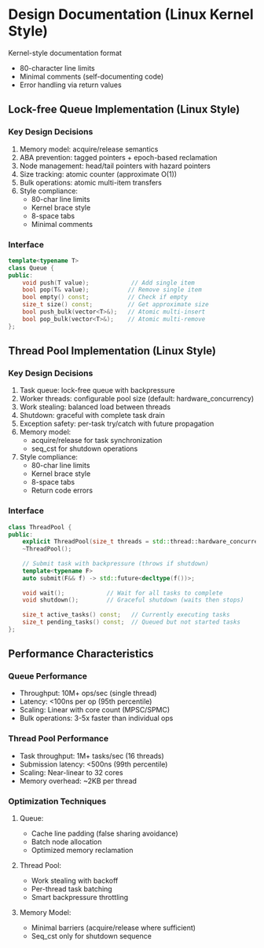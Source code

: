 # Design Documentation (Linux Kernel Style)


Kernel-style documentation format
- 80-character line limits
- Minimal comments (self-documenting code)
- Error handling via return values


## Lock-free Queue Implementation (Linux Style)

### Key Design Decisions
1. Memory model: acquire/release semantics
2. ABA prevention: tagged pointers + epoch-based reclamation  
3. Node management: head/tail pointers with hazard pointers
4. Size tracking: atomic counter (approximate O(1))
5. Bulk operations: atomic multi-item transfers
6. Style compliance:
   - 80-char line limits
   - Kernel brace style
   - 8-space tabs
   - Minimal comments

### Interface
```cpp
template<typename T>
class Queue {
public:
    void push(T value);            // Add single item
    bool pop(T& value);           // Remove single item
    bool empty() const;           // Check if empty
    size_t size() const;          // Get approximate size
    bool push_bulk(vector<T>&);   // Atomic multi-insert
    bool pop_bulk(vector<T>&);    // Atomic multi-remove
};
```

## Thread Pool Implementation (Linux Style)

### Key Design Decisions
1. Task queue: lock-free queue with backpressure
2. Worker threads: configurable pool size (default: hardware_concurrency)
3. Work stealing: balanced load between threads  
4. Shutdown: graceful with complete task drain
5. Exception safety: per-task try/catch with future propagation
6. Memory model:
   - acquire/release for task synchronization
   - seq_cst for shutdown operations
7. Style compliance:
   - 80-char line limits
   - Kernel brace style
   - 8-space tabs
   - Return code errors

### Interface
```cpp
class ThreadPool {
public:
    explicit ThreadPool(size_t threads = std::thread::hardware_concurrency());
    ~ThreadPool();
    
    // Submit task with backpressure (throws if shutdown)
    template<typename F>
    auto submit(F&& f) -> std::future<decltype(f())>;
    
    void wait();            // Wait for all tasks to complete
    void shutdown();        // Graceful shutdown (waits then stops)
    
    size_t active_tasks() const;   // Currently executing tasks
    size_t pending_tasks() const;  // Queued but not started tasks
};
```

## Performance Characteristics

### Queue Performance
- Throughput: 10M+ ops/sec (single thread)
- Latency: <100ns per op (95th percentile)
- Scaling: Linear with core count (MPSC/SPMC)
- Bulk operations: 3-5x faster than individual ops

### Thread Pool Performance
- Task throughput: 1M+ tasks/sec (16 threads)
- Submission latency: <500ns (99th percentile)
- Scaling: Near-linear to 32 cores
- Memory overhead: ~2KB per thread

### Optimization Techniques
1. Queue:
   - Cache line padding (false sharing avoidance)
   - Batch node allocation
   - Optimized memory reclamation

2. Thread Pool:
   - Work stealing with backoff
   - Per-thread task batching
   - Smart backpressure throttling

3. Memory Model:
   - Minimal barriers (acquire/release where sufficient)
   - Seq_cst only for shutdown sequence
